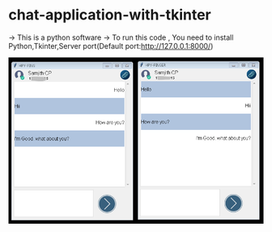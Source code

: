 # chat-application-with-tkinter
-> This is a python software
-> To run this code , You need to install Python,Tkinter,Server port(Default port:http://127.0.0.1:8000/)



![Screenshot 1](tkinterimg1.png)

